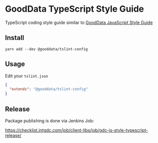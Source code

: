 # GoodData TypeScript Style Guide

TypeScript coding style guide similar to [GoodData JavaScript Style Guide](https://github.com/gooddata/gdc-js-style/tree/master/javascript)

## Install
`yarn add --dev @gooddata/tslint-config`

## Usage
Edit your `tslint.json`
```json
{
  "extends": "@gooddata/tslint-config"
}
```

## Release

Package publishing is done via Jenkins Job:

https://checklist.intgdc.com/job/client-libs/job/gdc-js-style-typescript-release/
